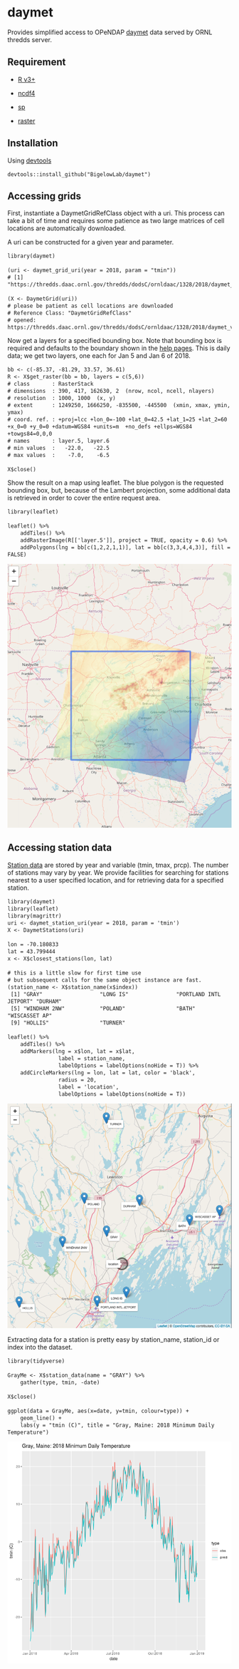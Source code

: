 # daymet

Provides simplified access to OPeNDAP [daymet](https://daymet.ornl.gov/) data 
served by ORNL thredds server.

## Requirement

+ [R v3+](https://www.r-project.org/)

+ [ncdf4](https://CRAN.R-project.org/package=ncdf4)

+ [sp](https://CRAN.R-project.org/package=sp)

+ [raster](https://CRAN.R-project.org/package=raster)

## Installation

Using [devtools](https://CRAN.R-project.org/package=devtools)

```
devtools::install_github("BigelowLab/daymet")
```

## Accessing grids

First, instantiate a DaymetGridRefClass object with a uri. This process can take a bit of time
and requires some patience as two large matrices of cell locations are automatically
downloaded.

A uri can be constructed for a given year and parameter.

```
library(daymet)

(uri <- daymet_grid_uri(year = 2018, param = "tmin"))
# [1] "https://thredds.daac.ornl.gov/thredds/dodsC/ornldaac/1328/2018/daymet_v3_tmin_2018_na.nc4"

(X <- DaymetGrid(uri))
# please be patient as cell locations are downloaded
# Reference Class: "DaymetGridRefClass" 
# opened: https://thredds.daac.ornl.gov/thredds/dodsC/ornldaac/1328/2018/daymet_v3_tmin_2018_na.nc4 
```

Now get a layers for a specified bounding box.  Note that bounding box is required and defaults
to the boundary shown in the [help pages](https://daymet.ornl.gov/web_services.html). This is daily
data; we get two layers, one each for Jan 5 and Jan 6 of 2018.

```
bb <- c(-85.37, -81.29, 33.57, 36.61)
R <- X$get_raster(bb = bb, layers = c(5,6))
# class       : RasterStack 
# dimensions  : 390, 417, 162630, 2  (nrow, ncol, ncell, nlayers)
# resolution  : 1000, 1000  (x, y)
# extent      : 1249250, 1666250, -835500, -445500  (xmin, xmax, ymin, ymax)
# coord. ref. : +proj=lcc +lon_0=-100 +lat_0=42.5 +lat_1=25 +lat_2=60 +x_0=0 +y_0=0 +datum=WGS84 +units=m  +no_defs +ellps=WGS84 +towgs84=0,0,0 
# names       : layer.5, layer.6 
# min values  :   -22.0,   -22.5 
# max values  :    -7.0,    -6.5 

X$close()
```

Show the result on a map using leaflet. The blue polygon is the requested bounding
box, but, because of the Lambert projection, some additional data is retrieved 
in order to cover the entire request area.

```
library(leaflet)

leaflet() %>%
    addTiles() %>%
    addRasterImage(R[['layer.5']], project = TRUE, opacity = 0.6) %>%
    addPolygons(lng = bb[c(1,2,2,1,1)], lat = bb[c(3,3,4,4,3)], fill = FALSE)
```

![grid](https://github.com/BigelowLab/daymet/blob/master/inst/smokies.png)

## Accessing station data

[Station data](https://daac.ornl.gov/DAYMET/guides/Daymet_V3_Stn_Level_CrossVal.html) 
are stored by year and variable (tmin, tmax, prcp). The number of stations may vary by year. 
We provide facilities for searching for stations nearest to a user specified location, and 
for retrieving data for a specified station.

```
library(daymet)
library(leaflet)
library(magrittr)
uri <- daymet_station_uri(year = 2018, param = 'tmin')
X <- DaymetStations(uri)

lon = -70.180833
lat = 43.799444
x <- X$closest_stations(lon, lat)

# this is a little slow for first time use
# but subsequent calls for the same object instance are fast.
(station_name <- X$station_name(x$index))
 [1] "GRAY"                  "LONG IS"               "PORTLAND INTL JETPORT" "DURHAM"               
 [5] "WINDHAM 2NW"           "POLAND"                "BATH"                  "WISCASSET AP"         
 [9] "HOLLIS"                "TURNER"   

leaflet() %>%
    addTiles() %>%
    addMarkers(lng = x$lon, lat = x$lat,   
                label = station_name,
                labelOptions = labelOptions(noHide = T)) %>%
    addCircleMarkers(lng = lon, lat = lat, color = 'black',
                radius = 20,
                label = 'location',
                labelOptions = labelOptions(noHide = T))
```

![grid](https://github.com/BigelowLab/daymet/blob/master/inst/stations.png)


Extracting data for a station is pretty easy by station_name, station_id or index 
into the dataset.

```
library(tidyverse)

GrayMe <- X$station_data(name = "GRAY") %>%
    gather(type, tmin, -date)

X$close()

ggplot(data = GrayMe, aes(x=date, y=tmin, colour=type)) +
    geom_line() + 
    labs(y = "tmin (C)", title = "Gray, Maine: 2018 Minimum Daily Temperature")

```

![grid](https://github.com/BigelowLab/daymet/blob/master/inst/gray_me.png)

